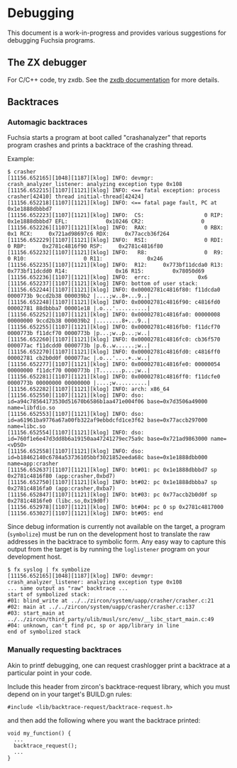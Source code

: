 # Debugging

This document is a work-in-progress and provides various suggestions
for debugging Fuchsia programs.

## The ZX debugger

For C/C++ code, try zxdb. See the [zxdb documentation](/docs/development/debugger/README.md) for more details.

## Backtraces

### Automagic backtraces

Fuchsia starts a program at boot called "crashanalyzer" that reports
program crashes and prints a backtrace of the crashing thread.

Example:

```
$ crasher
[11156.652165][1048][1187][klog] INFO: devmgr: crash_analyzer_listener: analyzing exception type 0x108
[11156.652215][1107][1121][klog] INFO: <== fatal exception: process crasher[42410] thread initial-thread[42424]
[11156.652218][1107][1121][klog] INFO: <== fatal page fault, PC at 0x1e1888dbbbd7
[11156.652223][1107][1121][klog] INFO:  CS:                   0 RIP:     0x1e1888dbbbd7 EFL:            0x10246 CR2:                  0
[11156.652226][1107][1121][klog] INFO:  RAX:                  0 RBX:                0x1 RCX:     0x721ad98697c6 RDX:     0x77accb36f264
[11156.652229][1107][1121][klog] INFO:  RSI:                  0 RDI:                  0 RBP:     0x2781c4816f90 RSP:     0x2781c4816f80
[11156.652232][1107][1121][klog] INFO:   R8:                  0  R9:                  0 R10:                  0 R11:              0x246
[11156.652235][1107][1121][klog] INFO:  R12:     0x773bf11dcda0 R13:     0x773bf11dcdd0 R14:               0x16 R15:         0x78050d69
[11156.652236][1107][1121][klog] INFO:  errc:               0x6
[11156.652237][1107][1121][klog] INFO: bottom of user stack:
[11156.652244][1107][1121][klog] INFO: 0x00002781c4816f80: f11dcda0 0000773b 9ccd2b38 000039b2 |....;w..8+...9..|
[11156.652248][1107][1121][klog] INFO: 0x00002781c4816f90: c4816fd0 00002781 88dbbba7 00001e18 |.o...'..........|
[11156.652252][1107][1121][klog] INFO: 0x00002781c4816fa0: 00000008 00000000 9ccd2b38 000039b2 |........8+...9..|
[11156.652255][1107][1121][klog] INFO: 0x00002781c4816fb0: f11dcf70 0000773b f11dcf70 0000773b |p...;w..p...;w..|
[11156.652260][1107][1121][klog] INFO: 0x00002781c4816fc0: cb36f570 000077ac f11dcdd0 0000773b |p.6..w......;w..|
[11156.652270][1107][1121][klog] INFO: 0x00002781c4816fd0: c4816ff0 00002781 cb2b0d0f 000077ac |.o...'....+..w..|
[11156.652277][1107][1121][klog] INFO: 0x00002781c4816fe0: 00000054 00000000 f11dcf70 0000773b |T.......p...;w..|
[11156.652281][1107][1121][klog] INFO: 0x00002781c4816ff0: f11dcfe0 0000773b 00000000 00000000 |....;w..........|
[11156.652282][1107][1121][klog] INFO: arch: x86_64
[11156.652550][1107][1121][klog] INFO: dso: id=a94c78564173530d51670b6586b1aa471e004f06 base=0x7d3506a49000 name=libfdio.so
[11156.652553][1107][1121][klog] INFO: dso: id=a61961ba9776a67a00fb322af9ebbdcfd1ce3f62 base=0x77accb297000 name=libc.so
[11156.652554][1107][1121][klog] INFO: dso: id=760f1e6e47d3dd8b6a19150aa47241279ec75a9c base=0x721ad9863000 name=<vDSO>
[11156.652558][1107][1121][klog] INFO: dso: id=b18462140c6784a53736105bbf3021852eeda68c base=0x1e1888dbb000 name=app:crasher
[11156.652637][1107][1121][klog] INFO: bt#01: pc 0x1e1888dbbbd7 sp 0x2781c4816f80 (app:crasher,0xbd7)
[11156.652750][1107][1121][klog] INFO: bt#02: pc 0x1e1888dbbba7 sp 0x2781c4816fa0 (app:crasher,0xba7)
[11156.652847][1107][1121][klog] INFO: bt#03: pc 0x77accb2b0d0f sp 0x2781c4816fe0 (libc.so,0x19d0f)
[11156.652978][1107][1121][klog] INFO: bt#04: pc 0 sp 0x2781c4817000
[11156.653027][1107][1121][klog] INFO: bt#05: end
```

Since debug information is currently not available on the target,
a program (`symbolize`) must be run on the development host to
translate the raw addresses in the backtrace to symbolic form.
Any easy way to capture this output from the target is by running
the `loglistener` program on your development host.

```
$ fx syslog | fx symbolize
[11156.652165][1048][1187][klog] INFO: devmgr: crash_analyzer_listener: analyzing exception type 0x108
... same output as "raw" backtrace ...
start of symbolized stack:
#01: blind_write at ../../zircon/system/uapp/crasher/crasher.c:21
#02: main at ../../zircon/system/uapp/crasher/crasher.c:137
#03: start_main at ../../zircon/third_party/ulib/musl/src/env/__libc_start_main.c:49
#04: unknown, can't find pc, sp or app/library in line
end of symbolized stack
```


### Manually requesting backtraces

Akin to printf debugging, one can request crashlogger print a
backtrace at a particular point in your code.

Include this header from zircon's backtrace-request library, which you
must depend on in your target's BUILD.gn rules:

```
#include <lib/backtrace-request/backtrace-request.h>
```

and then add the following where you want the backtrace printed:

```
void my_function() {
  ...
  backtrace_request();
  ...
}
```
